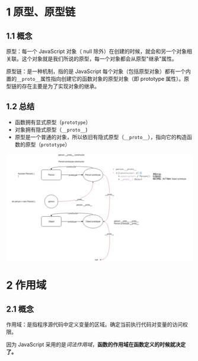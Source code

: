 # 1 原型、原型链

## 1.1 概念

原型：每一个 JavaScript 对象（ null 除外）在创建的时候，就会和另一个对象相关联。这个对象就是我们所说的原型，每一个对象都会从原型"继承"属性。

原型链：是一种机制，指的是 JavaScript 每个对象（包括原型对象）都有一个内置的`__proto__`属性指向创建它的函数对象的原型对象（即 prototype 属性）。原型链的存在主要是为了实现对象的继承。

## 1.2 总结

- 函数拥有显式原型（`prototype`）
- 对象拥有隐式原型（`__proto__`)
- 原型是一个普通的对象，所以依旧有隐式原型（`__proto__`），指向它的构造函数的原型（`prototype`）

![原型链1](../img/原型链1.png)

# 2 作用域

## 2.1 概念

作用域：是指程序源代码中定义变量的区域。确定当前执行代码对变量的访问权限。

因为 JavaScript 采用的是*词法作用域*，**函数的作用域在函数定义的时候就决定了。**